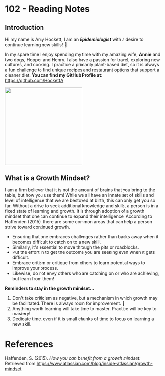 # 102 - Reading Notes

## Introduction

Hi my name is Amy Hockett, I am an ***Epidemiologist*** with a desire to continue learning new skills! 🤖 

In my spare time I enjoy spending my time with my amazing wife, **Annie** and two dogs, Hopper and Henry. I also have a passion for travel, exploring new cultures, and cooking. I practice a primarily plant-based diet, so it is always a fun challenge to find unique recipes and restaurant options that support a cleaner diet. **You can find my GitHub Profile at**: https://github.com/HockettA

<a href = "url"><img src = "https://ellischiropracticofpuyallup.com/wp-content/uploads/2013/07/25.jpg" width = "250"></a>

## What is a Growth Mindset?
I am a firm believer that it is not the amount of brains that you bring to the table, but how you use them! While we all have an innate set of skills and level of intelligence that we are bestoyed at birth, this can only get you so far. Without a drive to seek additional knowledge and skills, a person is in a fixed state of learning and growth. It is through adoption of a growth mindset that one can continue to expand their intelligence. According to Haffenden (2015), there are some common areas that can help a person strive toward continued growth. 

 * Ensuring that one embraces challenges rather than backs away when it becomes difficult to catch on to a new skill.
 * Similarly, it's essential to move through the pits or roadblocks.
 * Put the effort in to get the outcome you are seeking even when it gets difficult.
 * Embrace critism or critique from others to learn potential ways to improve your process.
 * Likewise, do not envy others who are catching on or who are achieving, but learn from them!   

  **Reminders to stay in the growth mindset...**
  1. Don't take criticism as negative, but a mechanism in which growth may be facilitated. There is always room for improvement. 🤠
  2. Anything worth learning will take time to master. Practice will be key to mastery!
  3. Dedicate time, even if it is small chunks of time to focus on learning a new skill.

# References
Haffenden, S. (2015). _How you can benefit from a growth mindset._ Retrieved from https://www.atlassian.com/blog/inside-atlassian/growth-mindset
